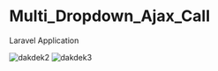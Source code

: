 # Multi_Dropdown_Ajax_Call
Laravel Application

![dakdek2](https://user-images.githubusercontent.com/29349064/71323440-63eca380-24fd-11ea-806f-3efebd409734.jpg)
![dakdek3](https://user-images.githubusercontent.com/29349064/71323441-64853a00-24fd-11ea-86d2-46cd77acf1c1.jpg)
